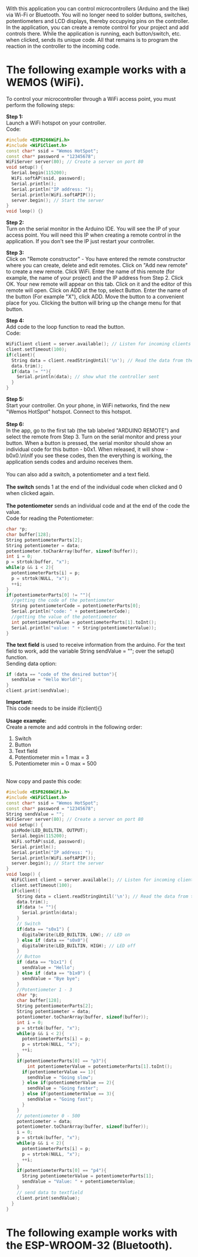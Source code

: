 With this application you can control microcontrollers (Arduino and the like) via Wi-Fi or Bluetooth.
You will no longer need to solder buttons, switches, potentiometers and LCD displays, thereby occupying pins on the controller.
In the application, you can create a remote control for your project and add controls there. While the application is running, each button/switch, etc. when clicked, sends its unique code.
All that remains is to program the reaction in the controller to the incoming code.

<h1>The following example works with a WEMOS (WiFi).</h1>
To control your microcontroller through a WiFi access point, you must perform the following steps:

<b>Step 1:</b><br>
Launch a WiFi hotspot on your controller.<br>
Code:
```cpp
#include <ESP8266WiFi.h>
#include <WiFiClient.h>
const char* ssid = "Wemos HotSpot";
const char* password = "12345678";
WiFiServer server(80); // Create a server on port 80
void setup() {
  Serial.begin(115200);
  WiFi.softAP(ssid, password);
  Serial.println();
  Serial.println("IP address: ");
  Serial.println(WiFi.softAPIP());
  server.begin(); // Start the server
}
void loop() {}
```

<b>Step 2:</b><br>
Turn on the serial monitor in the Arduino IDE. You will see the IP of your access point. You will need this IP when creating a remote control in the application. If you don't see the IP just restart your controller.

<b>Step 3:</b><br>
Click on "Remote constructor" - You have entered the remote constructor where you can create, delete and edit remotes.
Click on "Add new remote" to create a new remote. Click WiFi. Enter the name of this remote (for example, the name of your project) and the IP address from Step 2. Click OK. Your new remote will appear on this tab. 
Click on it and the editor of this remote will open. Click on ADD at the top, select Button. Enter the name of the button (For example "X"), click ADD. Move the button to a convenient place for you.
Clicking the button will bring up the change menu for that button.

<b>Step 4:</b><br>
Add code to the loop function to read the button.<br>
Code:

```cpp
WiFiClient client = server.available(); // Listen for incoming clients
client.setTimeout(100);
if(client){
  String data = client.readStringUntil('\n'); // Read the data from the client
  data.trim();
  if(data != ""){
    Serial.println(data); // show what the controller sent
  }
}
```
<b>Step 5:</b><br>
Start your controller. On your phone, in WiFi networks, find the new "Wemos HotSpot" hotspot. Connect to this hotspot.<br><br>
<b>Step 6:</b><br>
In the app, go to the first tab (the tab labeled "ARDUINO REMOTE") and select the remote from Step 3. Turn on the serial monitor and press your button. 
When a button is pressed, the serial monitor should show an individual code for this button - b0x1. When released, it will show - b0x0.\n\nIf you see these codes, then the everything is working, the application sends codes and arduino receives them.<br><br>
You can also add a switch, a potentiometer and a text field.<br><br>
<b>The switch</b> sends 1 at the end of the individual code when clicked and 0 when clicked again.<br><br>
<b>The potentiometer</b> sends an individual code and at the end of the code the value.<br>
Code for reading the Potentiometer:<br>

```cpp
char *p;
char buffer[128];
String potentiometerParts[2];
String potentiometer = data;
potentiometer.toCharArray(buffer, sizeof(buffer));
int i = 0;
p = strtok(buffer, "x");
while(p && i < 2){
  potentiometerParts[i] = p;
  p = strtok(NULL, "x");
  ++i;
}
if(potentiometerParts[0] != ""){
  //getting the code of the potentiometer
  String potentiometerCode = potentiometerParts[0];
  Serial.println("code: " + potentiometerCode);
  //getting the value of the potentiometer
  int potentiometerValue = potentiometerParts[1].toInt();
  Serial.println("value: " + String(potentiometerValue));
}
```
<b>The text field</b> is used to receive information from the arduino. For the text field to work, add the variable String sendValue = ""; over the setup() function.<br>
Sending data option:<br>
```cpp
if (data == "code of the desired button"){
  sendValue = "Hello World!";
}
client.print(sendValue);
```
<b>Important:</b><br>
This code needs to be inside if(client){}<br><br>
<b>Usage example:</b><br>
Create a remote and add controls in the following order:<br>
1. Switch<br>
2. Button<br>
3. Text field<br>
4. Potentiometer min = 1 max = 3
5. Potentiometer min = 0 max = 500<br><br>

Now copy and paste this code:<br>
```cpp
#include <ESP8266WiFi.h>
#include <WiFiClient.h>
const char* ssid = "Wemos HotSpot";
const char* password = "12345678";
String sendValue = "";
WiFiServer server(80); // Create a server on port 80
void setup() {
  pinMode(LED_BUILTIN, OUTPUT);
  Serial.begin(115200);
  WiFi.softAP(ssid, password);
  Serial.println();
  Serial.println("IP address: ");
  Serial.println(WiFi.softAPIP());
  server.begin(); // Start the server
}
void loop() {
  WiFiClient client = server.available(); // Listen for incoming clients
  client.setTimeout(100);
  if(client){
    String data = client.readStringUntil('\n'); // Read the data from the client
    data.trim();
    if(data != ""){
      Serial.println(data);
    }
    // Switch
    if(data == "s0x1") {
      digitalWrite(LED_BUILTIN, LOW); // LED on
    } else if (data == "s0x0"){
      digitalWrite(LED_BUILTIN, HIGH); // LED off
    }
    // Button
    if (data == "b1x1") {
      sendValue = "Hello";
    } else if (data == "b1x0") {
      sendValue = "Bye bye";
    }
    //Potentiometer 1 - 3
    char *p;
    char buffer[128];
    String potentiometerParts[2];
    String potentiometer = data;
    potentiometer.toCharArray(buffer, sizeof(buffer));
    int i = 0;
    p = strtok(buffer, "x");
    while(p && i < 2){
      potentiometerParts[i] = p;
      p = strtok(NULL, "x");
      ++i;
    }
    if(potentiometerParts[0] == "p3"){
        int potentiometerValue = potentiometerParts[1].toInt();
      if(potentiometerValue == 1){
        sendValue = "Going slow";
      } else if(potentiometerValue == 2){
        sendValue = "Going faster";
      } else if(potentiometerValue == 3){
        sendValue = "Going fast";
      }
    }
    // potentiometer 0 - 500
    potentiometer = data;
    potentiometer.toCharArray(buffer, sizeof(buffer));
    i = 0;
    p = strtok(buffer, "x");
    while(p && i < 2){
      potentiometerParts[i] = p;
      p = strtok(NULL, "x");
      ++i;
    }
    if(potentiometerParts[0] == "p4"){
      String potentiometerValue = potentiometerParts[1];
      sendValue = "Value: " + potentiometerValue;
    }
    // send data to textfield
    client.print(sendValue);
  }
}
```

<h1>The following example works with the ESP-WROOM-32 (Bluetooth).</h1>

